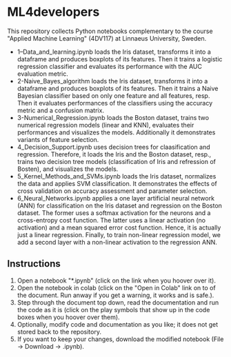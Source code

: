 # ML4developers

This repository collects Python notebooks complementary to the course "Applied Machine Learning" (4DV117) at Linnaeus University, Sweden.

* 1–Data_and_learning.ipynb loads the Iris dataset, transforms it into a dataframe and produces boxplots of its features. Then it trains a logistic regression classifier and evaluates its performance with the AUC evaluation metric.
* 2-Naive_Bayes_algorithm loads the Iris dataset, transforms it into a dataframe and produces boxplots of its features. Then it trains a Naive Bayesian  classifier based on only one feature and all features, resp. Then it evaluates performances of the classifiers using the accuracy metric and a confusion matrix.
* 3-Numerical_Regression.ipynb loads the Boston dataset, trains two numerical regression models (linear and KNN), evaluates their performances and visualizes the models. Additionally it demonstrates variants of feature selection.
* 4_Decision_Support.ipynb uses decision trees for claasification and regression. Therefore, it loads the Iris and the Boston dataset, resp., trains two decision tree models (classification of Iris and refression of Bosten), and visualizes the models. 
* 5_Kernel_Methods_and_SVMs.ipynb loads the Iris dataset, normalizes the data and applies SVM classification. It demonstrates the effects of cross validation on accuracy assessment and parameter selection.
* 6_Neural_Networks.ipynb applies a one layer artificial neural network (ANN) for classification on the Iris dataset and regression on the Boston dataset. The former uses a softmax activation for the neurons and a cross-entropy cost function. The latter uses a linear activation (no activation) and a mean squared error cost function. Hence, it is actually just a linear regression. Finally, to train non-linear regression model, we add a second layer with a non-linear activation to the regression ANN.

## Instructions

1. Open a notebook "*.ipynb" (click on the link when you hoover over it).
2. Open the notebook in colab (click on the "Open in Colab" link on to of the document. Run anway if you get a warning, it works and is safe.).
3. Step through the document top down, read the documentation and run the code as it is (click on the play symbols that show up in the code boxes when you hoover over them).
4. Optionally, modify code and documentation as you like; it does not get stored back to the repository. 
5. If you want to keep your changes, download the modified notebook (File -> Download -> .ipynb).
